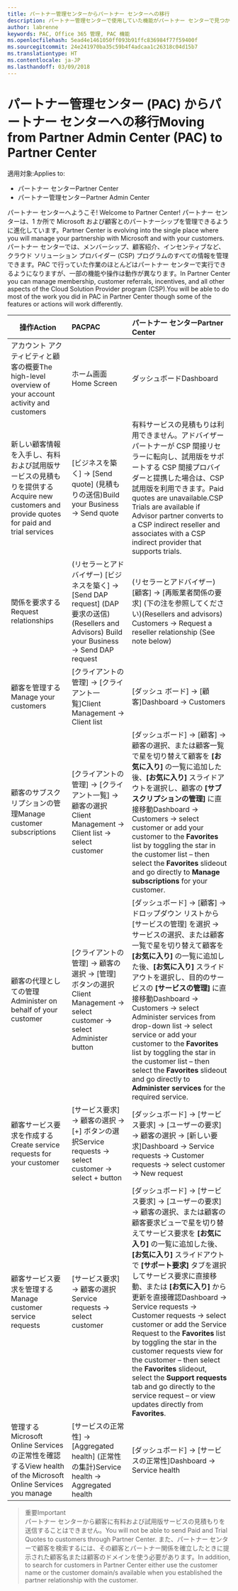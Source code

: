 ```yaml
---
title: パートナー管理センターからパートナー センターへの移行
description: パートナー管理センターで使用していた機能がパートナー センターで見つかります
author: labrenne
keywords: PAC, Office 365 管理, PAC 機能
ms.openlocfilehash: 5ead4e1461050ff093b91ffc836984f77f59400f
ms.sourcegitcommit: 24e241970ba35c59b4f4adcaa1c26318c04d15b7
ms.translationtype: HT
ms.contentlocale: ja-JP
ms.lasthandoff: 03/09/2018
---
```

# <a name="moving-from-partner-admin-center-pac-to-partner-center"></a><span data-ttu-id="9336f-104">パートナー管理センター (PAC) からパートナー センターへの移行</span><span class="sxs-lookup"><span data-stu-id="9336f-104">Moving from Partner Admin Center (PAC) to Partner Center</span></span>

<span data-ttu-id="9336f-105">適用対象:</span><span class="sxs-lookup"><span data-stu-id="9336f-105">Applies to:</span></span>
- <span data-ttu-id="9336f-106">パートナー センター</span><span class="sxs-lookup"><span data-stu-id="9336f-106">Partner Center</span></span>
- <span data-ttu-id="9336f-107">パートナー管理センター</span><span class="sxs-lookup"><span data-stu-id="9336f-107">Partner Admin Center</span></span>

<span data-ttu-id="9336f-108">パートナー センターへようこそ! </span><span class="sxs-lookup"><span data-stu-id="9336f-108">Welcome to Partner Center!</span></span> <span data-ttu-id="9336f-109">パートナー センターは、1 か所で Microsoft および顧客とのパートナーシップを管理できるように進化しています。</span><span class="sxs-lookup"><span data-stu-id="9336f-109">Partner Center is evolving into the single place where you will manage your partnership with Microsoft and with your customers.</span></span> <span data-ttu-id="9336f-110">パートナー センターでは、メンバーシップ、顧客紹介、インセンティブなど、クラウド ソリューション プロバイダー (CSP) プログラムのすべての情報を管理できます。PAC で行っていた作業のほとんどはパートナー センターで実行できるようになりますが、一部の機能や操作は動作が異なります。</span><span class="sxs-lookup"><span data-stu-id="9336f-110">In Partner Center you can manage membership, customer referrals, incentives, and all other aspects of the Cloud Solution Provider program (CSP).You will be able to do most of the work you did in PAC in Partner Center though some of the features or actions will work differently.</span></span> 


|**<span data-ttu-id="9336f-111">操作</span><span class="sxs-lookup"><span data-stu-id="9336f-111">Action</span></span>**   |**<span data-ttu-id="9336f-112">PAC</span><span class="sxs-lookup"><span data-stu-id="9336f-112">PAC</span></span>**   |**<span data-ttu-id="9336f-113">パートナー センター</span><span class="sxs-lookup"><span data-stu-id="9336f-113">Partner Center</span></span>**   |
|--------------|:--------------|:---------------|
|<span data-ttu-id="9336f-114">アカウント アクティビティと顧客の概要</span><span class="sxs-lookup"><span data-stu-id="9336f-114">The high-level overview of your account activity and customers</span></span>|<span data-ttu-id="9336f-115">ホーム画面</span><span class="sxs-lookup"><span data-stu-id="9336f-115">Home Screen</span></span>|<span data-ttu-id="9336f-116">ダッシュボード</span><span class="sxs-lookup"><span data-stu-id="9336f-116">Dashboard</span></span>|
|<span data-ttu-id="9336f-117">新しい顧客情報を入手し、有料および試用版サービスの見積もりを提供する</span><span class="sxs-lookup"><span data-stu-id="9336f-117">Acquire new customers and provide quotes for paid and trial services</span></span>|<span data-ttu-id="9336f-118">[ビジネスを築く] -> [Send quote] (見積もりの送信)</span><span class="sxs-lookup"><span data-stu-id="9336f-118">Build your Business -> Send quote</span></span>|<span data-ttu-id="9336f-119">有料サービスの見積もりは利用できません。アドバイザー パートナーが CSP 間接リセラーに転向し、試用版をサポートする CSP 間接プロバイダーと提携した場合は、CSP 試用版を利用できます。</span><span class="sxs-lookup"><span data-stu-id="9336f-119">Paid quotes are unavailable.CSP Trials are available if Advisor partner converts to a CSP indirect reseller and associates with a CSP indirect provider that supports trials.</span></span> |
|<span data-ttu-id="9336f-120">関係を要求する</span><span class="sxs-lookup"><span data-stu-id="9336f-120">Request relationships</span></span>|<span data-ttu-id="9336f-121">(リセラーとアドバイザー) [ビジネスを築く] -> [Send DAP request] (DAP 要求の送信)</span><span class="sxs-lookup"><span data-stu-id="9336f-121">(Resellers and Advisors) Build your Business -> Send DAP request</span></span>|<span data-ttu-id="9336f-122">(リセラーとアドバイザー) [顧客] -> [再販業者関係の要求] (下の注を参照してください)</span><span class="sxs-lookup"><span data-stu-id="9336f-122">(Resellers and advisors) Customers -> Request a reseller relationship (See note below)</span></span>|
|<span data-ttu-id="9336f-123">顧客を管理する</span><span class="sxs-lookup"><span data-stu-id="9336f-123">Manage your customers</span></span>|<span data-ttu-id="9336f-124">[クライアントの管理] -> [クライアント一覧]</span><span class="sxs-lookup"><span data-stu-id="9336f-124">Client Management -> Client list</span></span>|<span data-ttu-id="9336f-125">[ダッシュ ボード] -> [顧客]</span><span class="sxs-lookup"><span data-stu-id="9336f-125">Dashboard -> Customers</span></span>|
|<span data-ttu-id="9336f-126">顧客のサブスクリプションの管理</span><span class="sxs-lookup"><span data-stu-id="9336f-126">Manage customer subscriptions</span></span>|<span data-ttu-id="9336f-127">[クライアントの管理] -> [クライアント一覧] -> 顧客の選択</span><span class="sxs-lookup"><span data-stu-id="9336f-127">Client Management -> Client list -> select customer</span></span>|<span data-ttu-id="9336f-128">[ダッシュボード] -> [顧客] -> 顧客の選択、または顧客一覧で星を切り替えて顧客を **[お気に入り]** の一覧に追加した後、**[お気に入り]** スライドアウトを選択し、顧客の **[サブスクリプションの管理]** に直接移動</span><span class="sxs-lookup"><span data-stu-id="9336f-128">Dashboard -> Customers -> select customer or add your customer to the **Favorites** list by toggling the star in the customer list – then select the **Favorites** slideout and go directly to **Manage subscriptions** for your customer.</span></span>|
|<span data-ttu-id="9336f-129">顧客の代理としての管理</span><span class="sxs-lookup"><span data-stu-id="9336f-129">Administer on behalf of your customer</span></span>|<span data-ttu-id="9336f-130">[クライアントの管理] -> 顧客の選択 -> [管理] ボタンの選択</span><span class="sxs-lookup"><span data-stu-id="9336f-130">Client Management -> select customer -> select Administer button</span></span>|<span data-ttu-id="9336f-131">[ダッシュボード] -> [顧客] -> ドロップダウン リストから [サービスの管理] を選択 -> サービスの選択、または顧客一覧で星を切り替えて顧客を **[お気に入り]** の一覧に追加した後、**[お気に入り]** スライドアウトを選択し、目的のサービスの **[サービスの管理]** に直接移動</span><span class="sxs-lookup"><span data-stu-id="9336f-131">Dashboard -> Customers -> select Administer services from drop-down list -> select service or add your customer to the **Favorites** list by toggling the star in the customer list – then select the **Favorites** slideout and go directly to **Administer services** for the required service.</span></span>|
|<span data-ttu-id="9336f-132">顧客サービス要求を作成する</span><span class="sxs-lookup"><span data-stu-id="9336f-132">Create service requests for your customer</span></span>|<span data-ttu-id="9336f-133">[サービス要求] -> 顧客の選択 -> [+] ボタンの選択</span><span class="sxs-lookup"><span data-stu-id="9336f-133">Service requests -> select customer -> select + button</span></span> | <span data-ttu-id="9336f-134">[ダッシュボード] -> [サービス要求] -> [ユーザーの要求] -> 顧客の選択 -> [新しい要求]</span><span class="sxs-lookup"><span data-stu-id="9336f-134">Dashboard -> Service requests -> Customer requests -> select customer -> New request</span></span>|
|<span data-ttu-id="9336f-135">顧客サービス要求を管理する</span><span class="sxs-lookup"><span data-stu-id="9336f-135">Manage customer service requests</span></span>| <span data-ttu-id="9336f-136">[サービス要求] -> 顧客の選択</span><span class="sxs-lookup"><span data-stu-id="9336f-136">Service requests -> select customer</span></span>|<span data-ttu-id="9336f-137">[ダッシュボード] -> [サービス要求] -> [ユーザーの要求] -> 顧客の選択、または顧客の顧客要求ビューで星を切り替えてサービス要求を **[お気に入り]** の一覧に追加した後、**[お気に入り]** スライドアウトで **[サポート要求]** タブを選択してサービス要求に直接移動、または **[お気に入り]** から更新を直接確認</span><span class="sxs-lookup"><span data-stu-id="9336f-137">Dashboard -> Service requests -> Customer requests -> select customer or add the Service Request to the **Favorites** list by toggling the star in the customer requests view for the customer – then select the **Favorites** slideout, select the **Support requests** tab and go directly to the service request – or view updates directly from **Favorites**.</span></span>|
|<span data-ttu-id="9336f-138">管理する Microsoft Online Services の正常性を確認する</span><span class="sxs-lookup"><span data-stu-id="9336f-138">View health of the Microsoft Online Services you manage</span></span>|<span data-ttu-id="9336f-139">[サービスの正常性] -> [Aggregated health] (正常性の集計)</span><span class="sxs-lookup"><span data-stu-id="9336f-139">Service health -> Aggregated health</span></span>|<span data-ttu-id="9336f-140">[ダッシュボード] -> [サービスの正常性]</span><span class="sxs-lookup"><span data-stu-id="9336f-140">Dashboard -> Service health</span></span>|

><span data-ttu-id="9336f-141">重要</span><span class="sxs-lookup"><span data-stu-id="9336f-141">Important</span></span><br>
<span data-ttu-id="9336f-142">パートナー センターから顧客に有料および試用版サービスの見積もりを送信することはできません。</span><span class="sxs-lookup"><span data-stu-id="9336f-142">You will not be able to send Paid and Trial Quotes to customers through Partner Center.</span></span> <span data-ttu-id="9336f-143">また、パートナー センターで顧客を検索するには、その顧客とパートナー関係を確立したときに提示された顧客名または顧客のドメインを使う必要があります。</span><span class="sxs-lookup"><span data-stu-id="9336f-143">In addition, to search for customers in Partner Center either use the customer name or the customer domain/s available when you established the partner relationship with the customer.</span></span>